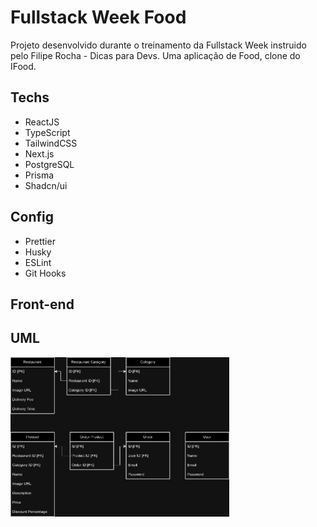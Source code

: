 # Fullstack Week Food

Projeto desenvolvido durante o treinamento da Fullstack Week instruido pelo Filipe Rocha - Dicas para Devs. 
Uma aplicação de Food, clone do IFood.

## Techs
- ReactJS
- TypeScript
- TailwindCSS
- Next.js
- PostgreSQL
- Prisma
- Shadcn/ui

## Config
- Prettier
- Husky
- ESLint
- Git Hooks

## Front-end
<div>
</div>

## UML
<img 
  style="width: 350px"
  src="./public/fsw-food.drawio.png"  
/>
